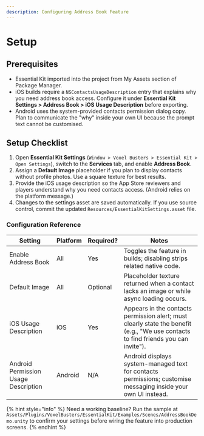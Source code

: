 ```yaml
---
description: Configuring Address Book Feature
---
```


# Setup

## Prerequisites
- Essential Kit imported into the project from My Assets section of Package Manager.
- iOS builds require a `NSContactsUsageDescription` entry that explains why you need address book access. Configure it under **Essential Kit Settings > Address Book > iOS Usage Description** before exporting.
- Android uses the system-provided contacts permission dialog copy. Plan to communicate the "why" inside your own UI because the prompt text cannot be customised.

## Setup Checklist
1. Open **Essential Kit Settings** (`Window > Voxel Busters > Essential Kit > Open Settings`), switch to the **Services** tab, and enable **Address Book**.
2. Assign a **Default Image** placeholder if you plan to display contacts without profile photos. Use a square texture for best results.
3. Provide the iOS usage description so the App Store reviewers and players understand why you need contacts access. (Android relies on the platform message.)
4. Changes to the settings asset are saved automatically. If you use source control, commit the updated `Resources/EssentialKitSettings.asset` file.

### Configuration Reference
| Setting | Platform | Required? | Notes |
| --- | --- | --- | --- |
| Enable Address Book | All | Yes | Toggles the feature in builds; disabling strips related native code. |
| Default Image | All | Optional | Placeholder texture returned when a contact lacks an image or while async loading occurs. |
| iOS Usage Description | iOS | Yes | Appears in the contacts permission alert; must clearly state the benefit (e.g., "We use contacts to find friends you can invite"). |
| Android Permission Usage Description | Android | N/A | Android displays system-managed text for contacts permissions; customise messaging inside your own UI instead. |

{% hint style="info" %}
Need a working baseline? Run the sample at `Assets/Plugins/VoxelBusters/EssentialKit/Examples/Scenes/AddressBookDemo.unity` to confirm your settings before wiring the feature into production screens.
{% endhint %}
